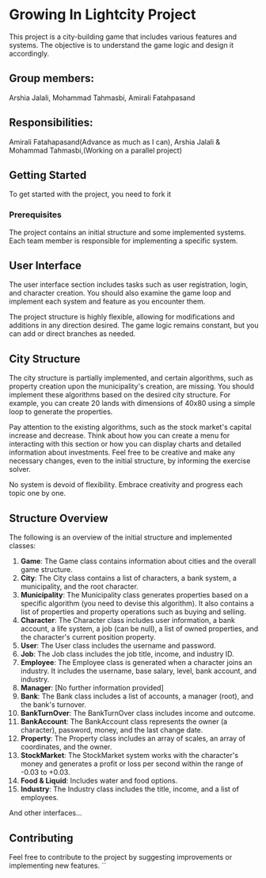# Growing In Lightcity Project

This project is a city-building game that includes various features and systems. The objective is to understand the game logic and design it accordingly.

## Group members:
Arshia Jalali, Mohammad Tahmasbi, Amirali Fatahpasand

## Responsibilities:
Amirali Fatahapasand(Advance as much as I can), Arshia Jalali & Mohammad Tahmasbi,(Working on a parallel project)

## Getting Started

To get started with the project, you need to fork it 

### Prerequisites

The project contains an initial structure and some implemented systems. Each team member is responsible for implementing a specific system.

## User Interface

The user interface section includes tasks such as user registration, login, and character creation. You should also examine the game loop and implement each system and feature as you encounter them.

The project structure is highly flexible, allowing for modifications and additions in any direction desired. The game logic remains constant, but you can add or direct branches as needed.

## City Structure

The city structure is partially implemented, and certain algorithms, such as property creation upon the municipality's creation, are missing. You should implement these algorithms based on the desired city structure. For example, you can create 20 lands with dimensions of 40x80 using a simple loop to generate the properties.

Pay attention to the existing algorithms, such as the stock market's capital increase and decrease. Think about how you can create a menu for interacting with this section or how you can display charts and detailed information about investments. Feel free to be creative and make any necessary changes, even to the initial structure, by informing the exercise solver.

No system is devoid of flexibility. Embrace creativity and progress each topic one by one.

## Structure Overview

The following is an overview of the initial structure and implemented classes:

1. **Game**: The Game class contains information about cities and the overall game structure.
2. **City**: The City class contains a list of characters, a bank system, a municipality, and the root character.
3. **Municipality**: The Municipality class generates properties based on a specific algorithm (you need to devise this algorithm). It also contains a list of properties and property operations such as buying and selling.
4. **Character**: The Character class includes user information, a bank account, a life system, a job (can be null), a list of owned properties, and the character's current position property.
5. **User**: The User class includes the username and password.
6. **Job**: The Job class includes the job title, income, and industry ID.
7. **Employee**: The Employee class is generated when a character joins an industry. It includes the username, base salary, level, bank account, and industry.
8. **Manager**: [No further information provided]
9. **Bank**: The Bank class includes a list of accounts, a manager (root), and the bank's turnover.
10. **BankTurnOver**: The BankTurnOver class includes income and outcome.
11. **BankAccount**: The BankAccount class represents the owner (a character), password, money, and the last change date.
12. **Property**: The Property class includes an array of scales, an array of coordinates, and the owner.
13. **StockMarket**: The StockMarket system works with the character's money and generates a profit or loss per second within the range of -0.03 to +0.03.
14. **Food & Liquid**: Includes water and food options.
15. **Industry**: The Industry class includes the title, income, and a list of employees.

And other interfaces...

## Contributing

Feel free to contribute to the project by suggesting improvements or implementing new features.
``

